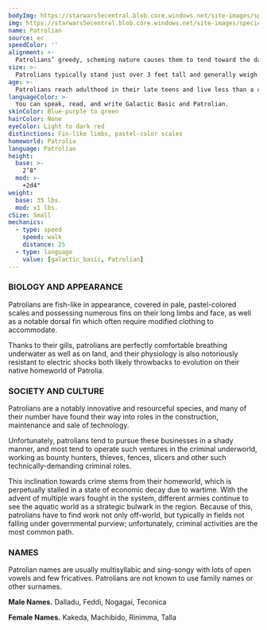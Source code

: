 ```yaml
---
bodyImg: https://starwars5ecentral.blob.core.windows.net/site-images/species/species_patrolian.png
img: https://starwars5ecentral.blob.core.windows.net/site-images/species/species_patrolian.png
name: Patrolian
source: ec
speedColor: ''
alignment: >-
  Patrolians’ greedy, scheming nature causes them to tend toward the dark side, though there are exceptions.
size: >-
  Patrolians typically stand just over 3 feet tall and generally weigh about 40 lbs. Regardless of your position in that range, your size is Small.
age: >-
  Patrolians reach adulthood in their late teens and live less than a century.
languageColor: >-
  You can speak, read, and write Galactic Basic and Patrolian. 
skinColor: Blue-purple to green
hairColor: None
eyeColor: Light to dark red
distinctions: Fin-like limbs, pastel-color scales
homeworld: Patrolia
language: Patrolian
height:
  base: >-
    2’8"
  mod: >-
    +2d4"
weight:
  base: 35 lbs.
  mod: x1 lbs.
cSize: Small
mechanics:
  - type: speed
    speed: walk
    distance: 25
  - type: language
    value: [galactic_basic, Patrolian]
---
```

### BIOLOGY AND APPEARANCE
Patrolians are fish-like in appearance, covered in pale, pastel-colored scales and possessing numerous fins on their long limbs and face, as well as a notable dorsal fin which often require modified clothing to accommodate.

Thanks to their gills, patrolians are perfectly comfortable breathing underwater as well as on land, and their physiology is also notoriously resistant to electric shocks both likely throwbacks to evolution on their native homeworld of Patrolia.

### SOCIETY AND CULTURE
Patrolians are a notably innovative and resourceful species, and many of their number have found their way into roles in the construction, maintenance and sale of technology.

Unfortunately, patrolians tend to pursue these businesses in a shady manner, and most tend to operate such ventures in the criminal underworld, working as bounty hunters, thieves, fences, slicers and other such technically-demanding criminal roles.

This inclination towards crime stems from their homeworld, which is perpetually stalled in a state of economic decay due to wartime. With the advent of multiple wars fought in the system, different armies continue to see the aquatic world as a strategic bulwark in the region. Because of this, patrolians have to find work not only off-world, but typically in fields not falling under governmental purview; unfortunately, criminal activities are the most common path.

### NAMES
Patrolian names are usually multisyllabic and sing-songy with lots of open vowels and few fricatives. Patrolians are not known to use family names or other surnames.

__Male Names.__ Dalladu, Feddi, Nogagai, Teconica

__Female Names.__ Kakeda, Machibido, Rinimma, Talla



    